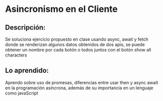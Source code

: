 # Asincronismo en el Cliente

## Descripción:
Se soluciona ejercicio propuesto en clase usando async, await y fetch donde se renderizan algunos datos obtenidos de dos apis, se puede obtener un nombre por cada botón o todos juntos con el botón show all characters

## Lo aprendido:
Aprendo sobre uso de promesas, diferencias entre usar then y async await en la programación asíncrona, además de su importancia en un lenguaje como javaScript